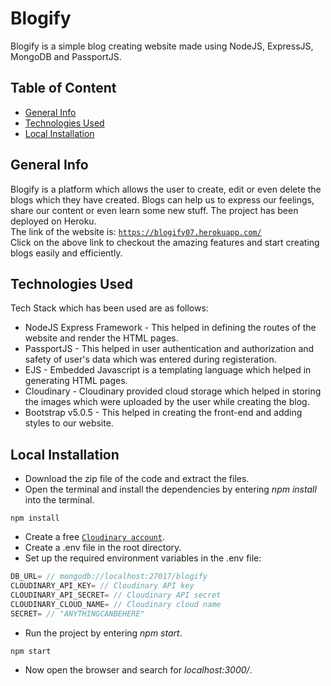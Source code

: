 # Blogify
Blogify is a simple blog creating website made using NodeJS, ExpressJS, MongoDB and PassportJS.

## Table of Content
* [General Info](#general-info)
* [Technologies Used](#technologies-used)
* [Local Installation](#local-installation)

## General Info
Blogify is a platform which allows the user to create, edit or even delete the blogs which they have created. Blogs can help us to express our feelings, share our content or even learn some new stuff. The project has been deployed on Heroku.<br>
The link of the website is: <a href="https://blogify07.herokuapp.com/">`https://blogify07.herokuapp.com/`</a><br>
Click on the above link to checkout the amazing features and start creating blogs easily and efficiently.<br>

## Technologies Used
Tech Stack which has been used are as follows:<br>
* NodeJS Express Framework - This helped in defining the routes of the website and render the HTML pages.<br>
* PassportJS - This helped in user authentication and authorization and safety of user's data which was entered during registeration.<br>
* EJS - Embedded Javascript is a templating language which helped in generating HTML pages.<br>
* Cloudinary - Cloudinary provided cloud storage which helped in storing the images which were uploaded by the user while creating the blog.<br>
* Bootstrap v5.0.5 - This helped in creating the front-end and adding styles to our website.

## Local Installation
* Download the zip file of the code and extract the files.
* Open the terminal and install the dependencies by entering *npm install* into the terminal.
```shell
npm install
```
* Create a free <a href="https://cloudinary.com/">`Cloudinary account`</a>.
* Create a .env file in the root directory.
* Set up the required environment variables in the .env file: 
```javascript
DB_URL= // mongodb://localhost:27017/blogify
CLOUDINARY_API_KEY= // Cloudinary API key
CLOUDINARY_API_SECRET= // Cloudinary API secret
CLOUDINARY_CLOUD_NAME= // Cloudinary cloud name
SECRET= // "ANYTHINGCANBEHERE"
```
* Run the project by entering *npm start*.
```shell
npm start
```
* Now open the browser and search for *localhost:3000/*.<br>
